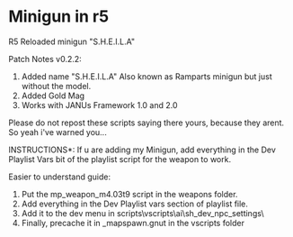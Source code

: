 # Minigun in r5
R5 Reloaded minigun "S.H.E.I.L.A"

Patch Notes v0.2.2:

1) Added name "S.H.E.I.L.A" Also known as Ramparts minigun but just without the model.
2) Added Gold Mag
3) Works with JANUs Framework 1.0 and 2.0

Please do not repost these scripts saying there yours, because they arent. So yeah i've warned you...

INSTRUCTIONS*: If u are adding my Minigun, add everything in the Dev Playlist Vars bit of the playlist script for the weapon to work.

Easier to understand guide:

1) Put the mp_weapon_m4.03t9 script in the weapons folder.
2) Add everything in the Dev Playlist vars section of playlist file.
3) Add it to the dev menu in scripts\vscripts\ai\sh_dev_npc_settings\
4) Finally, precache it in _mapspawn.gnut in the vscripts folder
